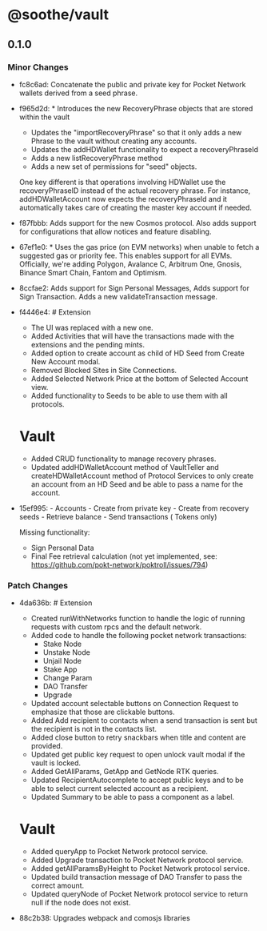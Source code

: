 # @soothe/vault

## 0.1.0

### Minor Changes

- fc8c6ad: Concatenate the public and private key for Pocket Network wallets derived from a seed phrase.
- f965d2d: \* Introduces the new RecoveryPhrase objects that are stored within the vault

    - Updates the "importRecoveryPhrase" so that it only adds a new Phrase to the vault without creating any accounts.
    - Updates the addHDWallet functionality to expect a recoveryPhraseId
    - Adds a new listRecoveryPhrase method
    - Adds a new set of permissions for "seed" objects.

  One key different is that operations involving HDWallet use the recoveryPhraseID instead of the actual recovery
  phrase. For instance, addHDWalletAccount now expects the recoveryPhraseId and it automatically takes care of creating
  the master key account if needed.

- f87fbbb: Adds support for the new Cosmos protocol. Also adds support for configurations that allow notices and feature
  disabling.
- 67ef1e0: \* Uses the gas price (on EVM networks) when unable to fetch a suggested gas or priority fee. This enables
  support for all EVMs. Officially, we're adding Polygon, Avalance C, Arbitrum One, Gnosis, Binance Smart Chain, Fantom
  and Optimism.
- 8ccfae2: Adds support for Sign Personal Messages, Adds support for Sign Transaction. Adds a new validateTransaction
  message.
- f4446e4: # Extension

    - The UI was replaced with a new one.
    - Added Activities that will have the transactions made with the extensions and the pending mints.
    - Added option to create account as child of HD Seed from Create New Account modal.
    - Removed Blocked Sites in Site Connections.
    - Added Selected Network Price at the bottom of Selected Account view.
    - Added functionality to Seeds to be able to use them with all protocols.

  # Vault

    - Added CRUD functionality to manage recovery phrases.
    - Updated addHDWalletAccount method of VaultTeller and createHDWalletAccount method of Protocol Services to only
      create
      an account from an HD Seed and be able to pass a name for the account.

- 15ef995: - Accounts - Create from private key - Create from recovery seeds - Retrieve balance - Send transactions (
  Tokens only)

  Missing functionality:

    - Sign Personal Data
    - Final Fee retrieval calculation (not yet implemented, see: https://github.com/pokt-network/poktroll/issues/794)

### Patch Changes

- 4da636b: # Extension

    - Created runWithNetworks function to handle the logic of running requests with custom rpcs and the default network.
    - Added code to handle the following pocket network transactions:
        - Stake Node
        - Unstake Node
        - Unjail Node
        - Stake App
        - Change Param
        - DAO Transfer
        - Upgrade
    - Updated account selectable buttons on Connection Request to emphasize that those are clickable buttons.
    - Added Add recipient to contacts when a send transaction is sent but the recipient is not in the contacts list.
    - Added close button to retry snackbars when title and content are provided.
    - Updated get public key request to open unlock vault modal if the vault is locked.
    - Added GetAllParams, GetApp and GetNode RTK queries.
    - Updated RecipientAutocomplete to accept public keys and to be able to select current selected account as a
      recipient.
    - Updated Summary to be able to pass a component as a label.

  # Vault

    - Added queryApp to Pocket Network protocol service.
    - Added Upgrade transaction to Pocket Network protocol service.
    - Added getAllParamsByHeight to Pocket Network protocol service.
    - Updated build transaction message of DAO Transfer to pass the correct amount.
    - Updated queryNode of Pocket Network protocol service to return null if the node does not exist.

- 88c2b38: Upgrades webpack and comosjs libraries
